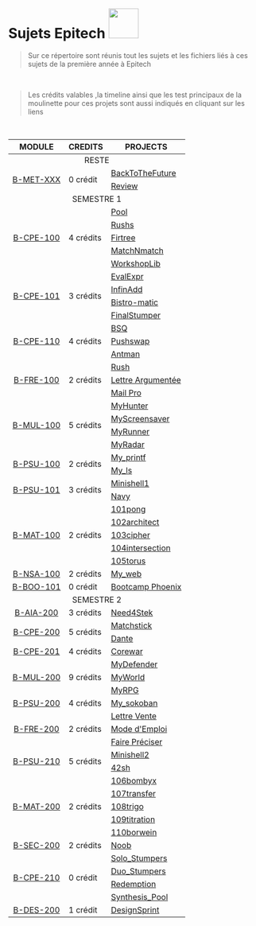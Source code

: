 # Sujets Epitech <img src="https://upload.wikimedia.org/wikipedia/commons/thumb/2/2d/Epitech.png/1598px-Epitech.png" width="60">

>Sur ce répertoire sont réunis tout les sujets et les fichiers liés à ces sujets de la première année à Epitech

<br>

>Les crédits valables ,la timeline ainsi que les test principaux de la moulinette pour ces projets sont aussi indiqués en cliquant sur les liens

<br>

<table align="center">
    <thead>
        <tr>
            <th>MODULE</th>
            <th>CREDITS</th>
            <th>PROJECTS</th>
        </tr>
    </thead>
    <tbody>
    <tr>
            <td colspan="3" align="center">RESTE</td>
    </tr>
    <tr>
            <td rowspan="2" style="text-align: center;"><a href="./Reste/B-MET-XXX">B-MET-XXX</a></td>
            <td rowspan="2" >0 crédit</td>
            <td><a href="./Reste/B-MET-XXX/BackToTheFuture">BackToTheFuture</a></td>
    </tr>
    <tr>
            <td><a href="./Reste/B-MET-XXX/Review">Review</a></td>
        </tr>
    <tr>
            <td colspan="3" align="center">SEMESTRE 1</td>
    </tr>
        <tr>
            <td rowspan="5" style="text-align: center;"><a href="./Semestre_1/B-CPE-100">B-CPE-100</a></td>
            <td rowspan="5" >4 crédits</td>
            <td><a href="./Semestre_1/B-CPE-100/Pool">Pool</a></td>
        </tr>
        <tr>
            <td><a href="./Semestre_1/B-CPE-100/Rushs">Rushs</a></td>
        </tr>
        <tr>
            <td><a href="./Semestre_1/B-CPE-100/Firtree">Firtree</a></td>
        </tr>
        <tr>
            <td><a href="./Semestre_1/B-CPE-100/MatchNmatch">MatchNmatch</a></td>
        </tr>
        <tr>
            <td><a href="./Semestre_1/B-CPE-100/WorkshopLib">WorkshopLib</a></td>
        </tr>
        <tr>
            <td rowspan="4" style="text-align: center;"><a href="./Semestre_1/B-CPE-101">B-CPE-101</a></td>
            <td rowspan="4" >3 crédits</td>
            <td><a href="./Semestre_1/B-CPE-101/EvalExpr">EvalExpr</a></td>
        </tr>
        <tr>
            <td><a href="./Semestre_1/B-CPE-101/InfinAdd">InfinAdd</a></td>
        </tr>
        <tr>
            <td><a href="./Semestre_1/B-CPE-101/Bistro-matic">Bistro-matic</a></td>
        </tr>
        <tr>
            <td><a href="./Semestre_1/B-CPE-101/FinalStumper">FinalStumper</a></td>
        </tr>
        <tr>
            <td rowspan="3" style="text-align: center;"><a href="./Semestre_1/B-CPE-110">B-CPE-110</a></td>
            <td rowspan="3" >4 crédits</td>
            <td><a href="./Semestre_1/B-CPE-110/BSQ">BSQ</a></td>
        </tr>
        <tr>
            <td><a href="./Semestre_1/B-CPE-110/Pushswap">Pushswap</a></td>
        </tr>
        <tr>
            <td><a href="./Semestre_1/B-CPE-110/Antman">Antman</a></td>
        </tr>
        <tr>
            <td rowspan="3" style="text-align: center;"><a href="./Semestre_1/B-FRE-100">B-FRE-100</a></td>
            <td rowspan="3" >2 crédits</td>
            <td><a href="./Semestre_1/B-FRE-100/Rush">Rush</a></td>
        </tr>
        <tr>
            <td><a href="./Semestre_1/B-FRE-100">Lettre Argumentée</a></td>
        </tr>
        <tr>
            <td><a href="./Semestre_1/B-FRE-100">Mail Pro</a></td>
        </tr>
        <tr>
            <td rowspan="4" style="text-align: center;"><a href="./Semestre_1/B-MUL-100">B-MUL-100</a></td>
            <td rowspan="4" >5 crédits</td>
            <td><a href="./Semestre_1/B-MUL-100/MyHunter">MyHunter</a></td>
        </tr>
        <tr>
            <td><a href="./Semestre_1/B-MUL-100/MyScreensaver">MyScreensaver</a></td>
        </tr>
        <tr>
            <td><a href="./Semestre_1/B-MUL-100/MyRunner">MyRunner</a></td>
        </tr>
        <tr>
            <td><a href="./Semestre_1/B-MUL-100/MyRadar">MyRadar</a></td>
        </tr>
        <tr>
            <td rowspan="2" style="text-align: center;"><a href="./Semestre_1/B-PSU-100">B-PSU-100</a></td>
            <td rowspan="2" >2 crédits</td>
            <td><a href="./Semestre_1/B-PSU-100/My_printf">My_printf</a></td>
        </tr>
        <tr>
            <td><a href="./Semestre_1/B-PSU-100/My_ls">My_ls</a></td>
        </tr>
        <tr>
            <td rowspan="2" style="text-align: center;"><a href="./Semestre_1/B-PSU-101">B-PSU-101</a></td>
            <td rowspan="2" >3 crédits</td>
            <td><a href="./Semestre_1/B-PSU-101/Minishell1">Minishell1</a></td>
        </tr>
        <tr>
            <td><a href="./Semestre_1/B-PSU-101/Navy">Navy</a></td>
        </tr>
        <tr>
            <td rowspan="5" style="text-align: center;"><a href="./Semestre_1/B-MAT-100">B-MAT-100</a></td>
            <td rowspan="5" >2 crédits</td>
            <td><a href="./Semestre_1/B-MAT-100">101pong</a></td>
        </tr>
        <tr>
            <td><a href="./Semestre_1/B-MAT-100">102architect</a></td>
        </tr>
        <tr>
            <td><a href="./Semestre_1/B-MAT-100">103cipher</a></td>
        </tr>
        <tr>
            <td><a href="./Semestre_1/B-MAT-100">104intersection</a></td>
        </tr>
        <tr>
            <td><a href="./Semestre_1/B-MAT-100">105torus</a></td>
        </tr>
        <tr>
            <td rowspan="1" style="text-align: center;"><a href="./Semestre_1/B-NSA-100">B-NSA-100</a></td>
            <td rowspan="1" >2 crédits</td>
            <td><a href="./Semestre_1/B-NSA-100/My_web">My_web</a></td>
        </tr>
        <tr>
            <td rowspan="1" style="text-align: center;"><a href="./Semestre_1/B-BOO-101">B-BOO-101</a></td>
            <td rowspan="1" >0 crédit</td>
            <td><a href="./Semestre_1/B-BOO-101">Bootcamp Phoenix</a></td>
        </tr>
        <tr>
            <td colspan="3" align="center">SEMESTRE 2</td>
        </tr>
        <tr>
            <td rowspan="1" style="text-align: center;"><a href="./Semestre_2/B-AIA-200">B-AIA-200</a></td>
            <td rowspan="1" >3 crédits</td>
            <td><a href="./Semestre_2/B-AIA-200">Need4Stek</a></td>
        </tr>
        <tr>
            <td rowspan="2" style="text-align: center;"><a href="./Semestre_2/B-CPE-200">B-CPE-200</a></td>
            <td rowspan="2" >5 crédits</td>
            <td><a href="./Semestre_2/B-CPE-200/Matchstick">Matchstick</a></td>
        </tr>
        <tr>
            <td><a href="./Semestre_2/B-CPE-200/Dante">Dante</a></td>
        </tr>
        <tr>
            <td rowspan="1" style="text-align: center;"><a href="./Semestre_2/B-CPE-201">B-CPE-201</a></td>
            <td rowspan="1" >4 crédits</td>
            <td><a href="./Semestre_2/B-CPE-201/Corewar">Corewar</a></td>
        </tr>
        <tr>
            <td rowspan="3" style="text-align: center;"><a href="./Semestre_2/B-MUL-200">B-MUL-200</a></td>
            <td rowspan="3" >9 crédits</td>
            <td><a href="./Semestre_2/B-MUL-200/MyDefender">MyDefender</a></td>
        </tr>
        <tr>
            <td><a href="./Semestre_2/B-MUL-200/MyWorld">MyWorld</a></td>
        </tr>
        <tr>
            <td><a href="./Semestre_2/B-MUL-200/MyRPG">MyRPG</a></td>
        </tr>
        <tr>
            <td rowspan="1" style="text-align: center;"><a href="./Semestre_2/B-PSU-200">B-PSU-200</a></td>
            <td rowspan="1" >4 crédits</td>
            <td><a href="./Semestre_2/B-PSU-200/My_sokoban">My_sokoban</a></td>
        </tr>
        <tr>
            <td rowspan="3" style="text-align: center;"><a href="./Semestre_2/B-FRE-200">B-FRE-200</a></td>
            <td rowspan="3" >2 crédits</td>
            <td><a href="./Semestre_2/B-FRE-200">Lettre Vente</a></td>
        </tr>
        <tr>
            <td><a href="./Semestre_2/B-FRE-200">Mode d'Emploi</a></td>
        </tr>
        <tr>
            <td><a href="./Semestre_2/B-FRE-200">Faire Préciser</a></td>
        </tr>
        <tr>
            <td rowspan="2" style="text-align: center;"><a href="./Semestre_2/B-PSU-210">B-PSU-210</a></td>
            <td rowspan="2" >5 crédits</td>
            <td><a href="./Semestre_2/B-PSU-210/minishell2">Minishell2</a></td>
        </tr>
        <tr>
            <td><a href="./Semestre_2/B-PSU-210/42sh">42sh</a></td>
        </tr>
        <tr>
            <td rowspan="5" style="text-align: center;"><a href="./Semestre_2/B-MAT-200">B-MAT-200</a></td>
            <td rowspan="5" >2 crédits</td>
            <td><a href="./Semestre_2/B-MAT-200">106bombyx</a></td>
        </tr>
        <tr>
            <td><a href="./Semestre_2/B-MAT-200">107transfer</a></td>
        </tr>
        <tr>
            <td><a href="./Semestre_2/B-MAT-200">108trigo</a></td>
        </tr>
        <tr>
            <td><a href="./Semestre_2/B-MAT-200">109titration</a></td>
        </tr>
        <tr>
            <td><a href="./Semestre_2/B-MAT-200">110borwein</a></td>
        </tr>
        <tr>
            <td rowspan="1" style="text-align: center;"><a href="./Semestre_2/B-SEC-200">B-SEC-200</a></td>
            <td rowspan="1" >2 crédits</td>
            <td><a href="./Semestre_2/B-SEC-200">Noob</a></td>
        </tr>
        <tr>
            <td rowspan="4" style="text-align: center;"><a href="./Semestre_2/B-CPE-210">B-CPE-210</a></td>
            <td rowspan="4" >0 crédit</td>
            <td><a href="./Semestre_2/B-CPE-210/Solo_Stumpers">Solo_Stumpers</a></td>
        </tr>
        <tr>
            <td><a href="./Semestre_2/B-CPE-210/Duo_Stumpers">Duo_Stumpers</a></td>
        </tr>
        <tr>
            <td><a href="./Semestre_2/B-CPE-210/Redemption">Redemption</a></td>
        </tr>
        <tr>
            <td><a href="./Semestre_2/B-CPE-210/Synthesis%20Pool">Synthesis_Pool</a></td>
        </tr>
        <tr>
            <td rowspan="1" style="text-align: center;"><a href="./Semestre_2/B-DES-200">B-DES-200</a></td>
            <td rowspan="1" >1 crédit</td>
            <td><a href="./Semestre_2/B-DES-200">DesignSprint</a></td>
        </tr>
    </tbody>
</table>